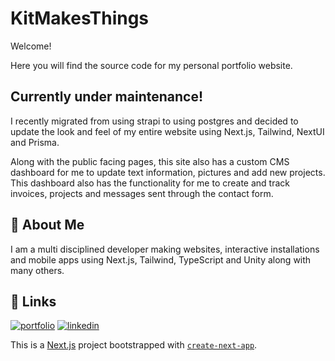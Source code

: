 # KitMakesThings

Welcome!

Here you will find the source code for my personal portfolio website.

## Currently under maintenance!

I recently migrated from using strapi to using postgres and decided to update the look and feel of my entire website using Next.js, Tailwind, NextUI and Prisma.

Along with the public facing pages, this site also has a custom CMS dashboard for me to update text information, pictures and add new projects. This dashboard also has the functionality for me to create and track invoices, projects and messages sent through the contact form.

## 🚀 About Me

I am a multi disciplined developer making websites, interactive installations and mobile apps using Next.js, Tailwind, TypeScript and Unity along with many others.

## 🔗 Links

[![portfolio](https://img.shields.io/badge/my_portfolio-000?style=for-the-badge&logo=ko-fi&logoColor=white)](https:kitmakesthings.co.uk)
[![linkedin](https://img.shields.io/badge/linkedin-0A66C2?style=for-the-badge&logo=linkedin&logoColor=white)](https://www.linkedin.com/in/kit-hamm/)

This is a [Next.js](https://nextjs.org/) project bootstrapped with [`create-next-app`](https://github.com/vercel/next.js/tree/canary/packages/create-next-app).
